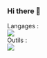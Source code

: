 ### Hi there 👋

Langages : <br>
![](https://img.shields.io/badge/-Python-3776AB?logo=python&logoColor=white&style=flat-square)
<br>Outils : <br>
![](https://img.shields.io/badge/-Git-F05032?logo=git&logoColor=white&style=flat-square)

<!--
**L-Clem/L-Clem** is a ✨ _special_ ✨ repository because its `README.md` (this file) appears on your GitHub profile.

Here are some ideas to get you started:

- 🔭 I’m currently working on ...
- 🌱 I’m currently learning ...
- 👯 I’m looking to collaborate on ...
- 🤔 I’m looking for help with ...
- 💬 Ask me about ...
- 📫 How to reach me: ...
- 😄 Pronouns: ...
- ⚡ Fun fact: ...
-->

